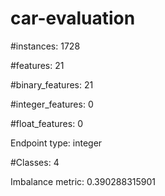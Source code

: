 # car-evaluation

#instances: 1728

#features: 21

  #binary_features: 21

  #integer_features: 0

  #float_features: 0

Endpoint type: integer

#Classes: 4

Imbalance metric: 0.390288315901


